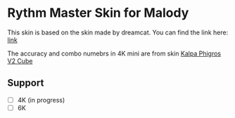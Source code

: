 # Rythm Master Skin for Malody

This skin is based on the skin made by dreamcat. You can find the link here: [link](https://m.mugzone.net/store/skin/detail/6030)

The accuracy and combo numebrs in 4K mini are from skin [Kalpa Phigros V2 Cube](https://m.mugzone.net/store/skin/detail/6017)

## Support

- [ ] 4K (in progress)
- [ ] 6K
